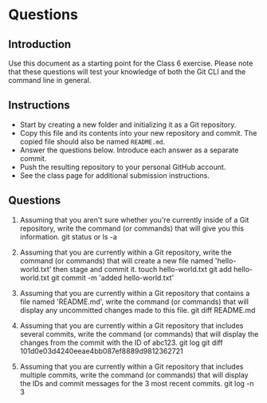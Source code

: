# Questions

## Introduction
Use this document as a starting point for the Class 6 exercise. Please note that these questions will test your knowledge of both the Git CLI and the command line in general.

## Instructions
- Start by creating a new folder and initializing it as a Git repository.
- Copy this file and its contents into your new repository and commit. The copied file should also be named `README.md`.
- Answer the questions below. Introduce each answer as a separate commit.
- Push the resulting repository to your personal GitHub account.
- See the class page for additional submission instructions.

## Questions
1. Assuming that you aren't sure whether you're currently inside of a Git repository, write the command (or commands) that will give you this information.
   git status or ls -a

2. Assuming that you are currently within a Git repository, write the command (or commands) that will create a new file named 'hello-world.txt' then stage and commit it.
   touch hello-world.txt
   git add hello-world.txt
   git commit -m 'added hello-world.txt'

3. Assuming that you are currently within a Git repository that contains a file named 'README.md', write the command (or commands) that will display any uncommitted changes made to this file.
   git diff README.md

4. Assuming that you are currently within a Git repository that includes several commits, write the command (or commands) that will display the changes from the commit with the ID of abc123.
   git log
   git diff 101d0e03d4240eeae4bb087ef8889d9812362721

5. Assuming that you are currently within a Git repository that includes multiple commits, write the command (or commands) that will display the IDs and commit messages for the 3 most recent commits.
   git log -n 3
